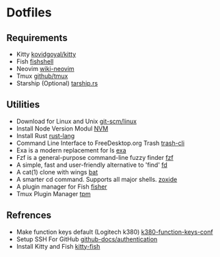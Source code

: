 # Dotfiles

## Requirements

- Kitty [kovidgoyal/kitty](https://github.com/kovidgoyal/kitty)
- Fish [fishshell](https://fishshell.com/)
- Neovim [wiki-neovim](https://github.com/neovim/neovim/wiki/Installing-Neovim)
- Tmux [github/tmux](https://github.com/tmux/tmux/wiki/Installing)
- Starship (Optional) [tarship.rs](https://starship.rs/)

## Utilities

- Download for Linux and Unix
  [git-scm/linux](https://git-scm.com/download/linux)
- Install Node Version Modul 
  [NVM](https://github.com/nvm-sh/nvm)
- Install Rust [rust-lang](https://www.rust-lang.org/tools/install)
- Command Line Interface to FreeDesktop.org Trash
  [trash-cli](https://github.com/andreafrancia/trash-cli)
- Exa is a modern replacement for ls [exa](https://github.com/ogham/exa)
- Fzf is a general-purpose command-line fuzzy finder
  [fzf](https://github.com/junegunn/fzf#using-linux-package-managers)
- A simple, fast and user-friendly alternative to 'find'
  [fd](https://github.com/sharkdp/fd)
- A cat(1) clone with wings [bat](https://github.com/sharkdp/bat)
- A smarter cd command. Supports all major shells. [zoxide](https://github.com/ajeetdsouza/zoxide) 
- A plugin manager for Fish [fisher](https://github.com/jorgebucaran/fisher)
- Tmux Plugin Manager [tpm](https://github.com/tmux-plugins/tpm)

## Refrences

- Make function keys default (Logitech k380)
  [k380-function-keys-conf](https://github.com/jergusg/k380-function-keys-conf)
- Setup SSH For GitHub
  [github-docs/authentication](https://docs.github.com/en/authentication/connecting-to-github-with-ssh/generating-a-new-ssh-key-and-adding-it-to-the-ssh-agent)
- Install Kitty and Fish [kitty-fish](https://github.com/thujuli/kitty-fish)
